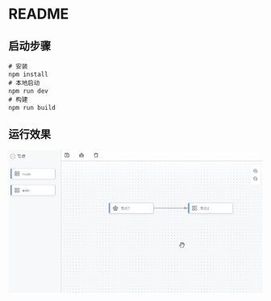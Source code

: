 # README

## 启动步骤

```
# 安装
npm install
# 本地启动
npm run dev
# 构建
npm run build
```

## 运行效果

![image](/doc/运行效果.gif)
